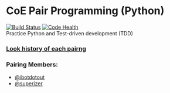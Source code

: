 # CoE Pair Programming (Python)
[![Build Status](https://drone.io/github.com/ibotdotout/coe-pairing/status.png)](https://drone.io/github.com/ibotdotout/coe-pairing/latest)
[![Code Health](https://landscape.io/github/ibotdotout/coe-pairing/master/landscape.svg?style=flat)](https://landscape.io/github/ibotdotout/coe-pairing/master)  
Practice Python and Test-driven development (TDD)

### [Look history of each pairng](https://github.com/ibotdotout/coe-pairing/tags)

### Pairing Members:  
- [@ibotdotout](https://github.com/ibotdotout)  
- [@superizer](https://github.com/superizer)  
